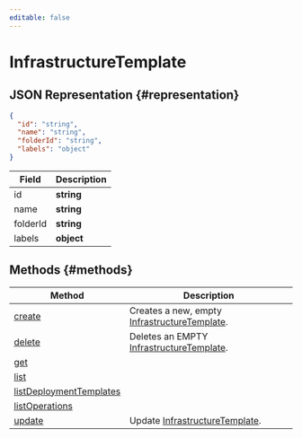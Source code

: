 ```yaml
---
editable: false
---
```


# InfrastructureTemplate

## JSON Representation {#representation}
```json 
{
  "id": "string",
  "name": "string",
  "folderId": "string",
  "labels": "object"
}
```
 
Field | Description
--- | ---
id | **string**<br>
name | **string**<br>
folderId | **string**<br>
labels | **object**<br>

## Methods {#methods}
Method | Description
--- | ---
[create](create.md) | Creates a new, empty [InfrastructureTemplate](/InfrastructureTemplate#representation).
[delete](delete.md) | Deletes an EMPTY [InfrastructureTemplate](/InfrastructureTemplate#representation).
[get](get.md) | 
[list](list.md) | 
[listDeploymentTemplates](listDeploymentTemplates.md) | 
[listOperations](listOperations.md) | 
[update](update.md) | Update [InfrastructureTemplate](/InfrastructureTemplate#representation).